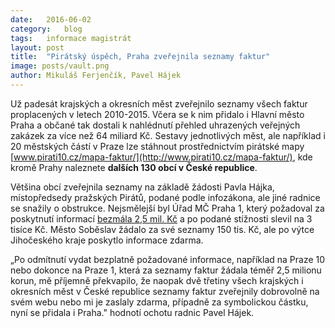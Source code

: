 ```yaml
---
date:	2016-06-02
category:	blog
tags:	informace magistrát
layout:	post
title:	"Pirátský úspěch, Praha zveřejnila seznamy faktur" 
image: posts/vault.png
author:	Mikuláš Ferjenčík, Pavel Hájek
---
```


Už padesát krajských a okresních měst zveřejnilo seznamy všech faktur proplacených v letech 2010-2015. Včera se k nim přidalo i Hlavní město Praha a občané tak dostali k nahlédnutí přehled uhrazených veřejných zakázek za více než 64 miliard Kč. Sestavy jednotlivých měst, ale například i 20 městských částí v Praze lze stáhnout prostřednictvím pirátské mapy [www.pirati10.cz/mapa-faktur/](http://www.pirati10.cz/mapa-faktur/), kde kromě Prahy naleznete **dalších 130 obcí v České republice**.

Většina obcí zveřejnila seznamy na základě žádosti Pavla Hájka, místopředsedy pražských Pirátů, podané podle infozákona, ale jiné radnice se snažily o obstrukce. Nejsmělejší byl Úřad MČ Praha 1, který požadoval za poskytnutí informací [bezmála 2,5 mil. Kč](https://praha.pirati.cz/informace-za-dva-a-pul-mega.html) a po podané stížnosti slevil na 3 tisíce Kč. Město Soběslav žádalo za své seznamy 150 tis. Kč, ale po výtce Jihočeského kraje poskytlo informace zdarma.

„Po odmítnutí vydat bezplatně požadované informace, například na Praze 10 nebo dokonce na Praze 1, která za seznamy faktur žádala téměř 2,5 milionu korun, mě příjemně překvapilo, že naopak dvě třetiny všech krajských i okresních měst v České republice seznamy faktur zveřejnily dobrovolně na svém webu nebo mi je zaslaly zdarma, případně za symbolickou částku, nyní se přidala i Praha." hodnotí ochotu radnic Pavel Hájek. 
